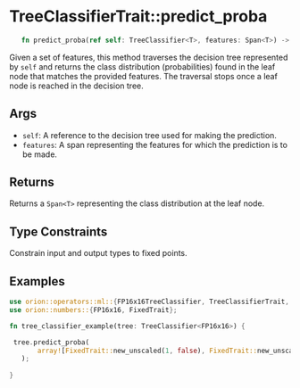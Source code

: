 # TreeClassifierTrait::predict_proba

```rust 
   fn predict_proba(ref self: TreeClassifier<T>, features: Span<T>) -> Span<T>;
```

Given a set of features, this method traverses the decision tree
represented by `self` and returns the class distribution (probabilities)
found in the leaf node that matches the provided features. The traversal
stops once a leaf node is reached in the decision tree.

## Args

* `self`: A reference to the decision tree used for making the prediction.
* `features`: A span representing the features for which the prediction is to be made.

## Returns

Returns a `Span<T>` representing the class distribution at the leaf node.

## Type Constraints

Constrain input and output types to fixed points.

## Examples

```rust
use orion::operators::ml::{FP16x16TreeClassifier, TreeClassifierTrait, TreeClassifier};
use orion::numbers::{FP16x16, FixedTrait};

fn tree_classifier_example(tree: TreeClassifier<FP16x16>) {

 tree.predict_proba(
       array![FixedTrait::new_unscaled(1, false), FixedTrait::new_unscaled(2, false),].span()
   );
   
}
```
